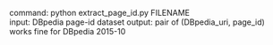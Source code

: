 command: python extract_page_id.py FILENAME  
input: DBpedia page-id dataset 
output: pair of (DBpedia_uri, page_id)  
works fine for DBpedia 2015-10  

